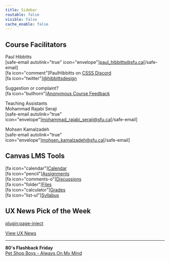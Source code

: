 ```yaml
---
title: Sidebar
routable: false
visible: false
cache_enable: false
---
```


## Course Facilitators
Paul Hibbitts  
[safe-email autolink="true" icon="envelope"]paul_hibbitts@sfu.ca[/safe-email]  
[fa icon="comment"]PaulHibbitts on [CSSS Discord](https://t.co/GZQUc6iVjS)  
[fa icon="twitter"][@hibbittsdesign](https://twitter.com/hibbittsdesign)  

Suggestion or complaint?  
[fa icon="bullhorn"][Anonymous Course Feedback](https://oet.sandcats.io/shared/8RNhsuwwqQQAce71Yy3DRt_wNLPV6WNtyfnvIMMYFyi)  

Teaching Assistants  
Mohammad Rajabi Seraji  
[safe-email autolink="true" icon="envelope"]mohammad_rajabi_seraji@sfu.ca[/safe-email]

Mohsen Kamalzadeh  
[safe-email autolink="true" icon="envelope"]mohsen_kamalzadeh@sfu.ca[/safe-email]

## Canvas LMS Tools
[fa icon="calendar"][Calendar](https://canvas.sfu.ca/calendar)  
[fa icon="pencil"][Assignments](https://canvas.sfu.ca/courses/53207/assignments)  
[fa icon="comments-o"][Discussions](https://canvas.sfu.ca/courses/53207/discussion_topics)   
[fa icon="folder"][Files](https://canvas.sfu.ca/courses/53207/files)   
[fa icon="calculator"][Grades](https://canvas.sfu.ca/courses/53207/gradebook)  
[fa icon="list-ul"][Syllabus](https://canvas.sfu.ca/courses/53207/assignments/syllabus)  

## UX News Pick of the Week
[plugin:page-inject](../ux-news-pick-of-the-week)

[View UX News](../ux-news)  

<hr>

**80's Flashback Friday**  
[Pet Shop Boys - Always On My Mind](https://www.youtube.com/watch?v=wDe60CbIagg)
